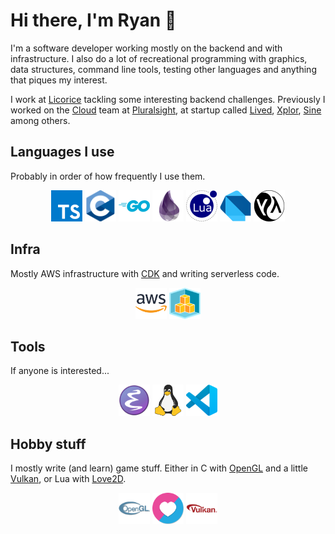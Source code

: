 # Hi there, I'm Ryan 👋

I'm a software developer working mostly on the backend and with infrastructure. I also do a lot of recreational programming with graphics, data structures, command line tools, testing other languages and anything that piques my interest.

I work at [Licorice](https://licorice.io/) tackling some interesting backend challenges. Previously I worked on the [Cloud](https://acloudguru.com/) team at [Pluralsight](https://pluralsight.com), at startup called [Lived](https://lived.app/), [Xplor](https://www.ourxplor.com/), [Sine](https://www.sine.co/) among others.

## Languages I use

Probably in order of how frequently I use them.

<div align="center">

![TypeScript logo](lang-ts.png "TypeScript")
![C logo](lang-c.png "C")
![Go logo](lang-go.png "Go")
![Elixir logo](lang-elixir.png "Elixir")
![Lua logo](lang-lua.png "Lua")
![Dart logo](lang-dart.png "Dart")
![Common Lisp logo](lang-cl.png "Common Lisp")

</div>

## Infra

Mostly AWS infrastructure with [CDK](https://aws.amazon.com/cdk/) and writing serverless code.

<div align="center">

![AWS logo](aws.png "AWS")
![AWS CDK logo](aws-cdk.png "AWS CDK")

</div>

## Tools

If anyone is interested...

<div align="center">

![Emacs logo](emacs.png "Emacs")
![Linux logo](linux.png "Linux")
![VSCode logo](vscode.png "VSCode")

</div>

## Hobby stuff

I mostly write (and learn) game stuff. Either in C with [OpenGL](https://www.opengl.org/) and a little [Vulkan](https://www.vulkan.org/), or Lua with [Love2D](https://love2d.org/).

<div align="center">

![OpenGL logo](tool-opengl.png "OpenGL")
![Love2D logo](tool-love2d.png "Love2D")
![Vulkan logo](tool-vulkan.png "Vulkan")

</div>


